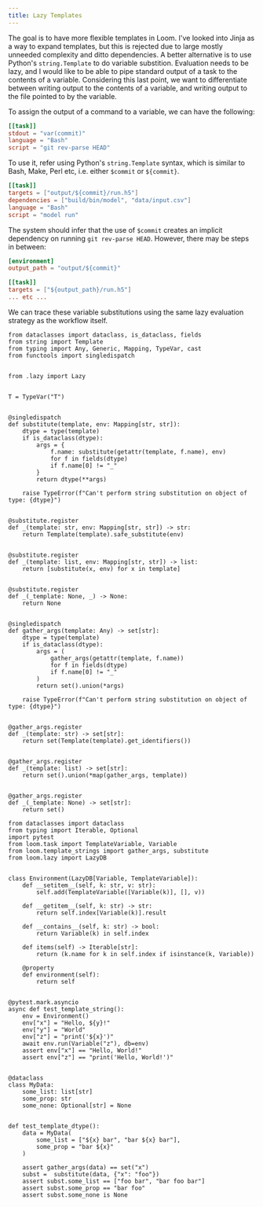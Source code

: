 ```yaml
---
title: Lazy Templates
---
```


The goal is to have more flexible templates in Loom. I've looked into Jinja as a way to expand templates, but this is rejected due to large mostly unneeded complexity and ditto dependencies. A better alternative is to use Python's `string.Template` to do variable substition. Evaluation needs to be lazy, and I would like to be able to pipe standard output of a task to the contents of a variable. Considering this last point, we want to differentiate between writing output to the contents of a variable, and writing output to the file pointed to by the variable.

To assign the output of a command to a variable, we can have the following:

```toml
[[task]]
stdout = "var(commit)"
language = "Bash"
script = "git rev-parse HEAD"
```

To use it, refer using Python's `string.Template` syntax, which is similar to Bash, Make, Perl etc, i.e. either `$commit` or `${commit}`.

```toml
[[task]]
targets = ["output/${commit}/run.h5"]
dependencies = ["build/bin/model", "data/input.csv"]
language = "Bash"
script = "model run"
```

The system should infer that the use of `$commit` creates an implicit dependency on running `git rev-parse HEAD`. However, there may be steps in between:

```toml
[environment]
output_path = "output/${commit}"

[[task]]
targets = ["${output_path}/run.h5"]
... etc ...
```

We can trace these variable substitutions using the same lazy evaluation strategy as the workflow itself.

``` {.python file=loom/template_strings.py}
from dataclasses import dataclass, is_dataclass, fields
from string import Template
from typing import Any, Generic, Mapping, TypeVar, cast
from functools import singledispatch


from .lazy import Lazy


T = TypeVar("T")


@singledispatch
def substitute(template, env: Mapping[str, str]):
    dtype = type(template)
    if is_dataclass(dtype):
        args = {
            f.name: substitute(getattr(template, f.name), env)
            for f in fields(dtype)
            if f.name[0] != "_"
        }
        return dtype(**args)

    raise TypeError(f"Can't perform string substitution on object of type: {dtype}")


@substitute.register
def _(template: str, env: Mapping[str, str]) -> str:
    return Template(template).safe_substitute(env)


@substitute.register
def _(template: list, env: Mapping[str, str]) -> list:
    return [substitute(x, env) for x in template]


@substitute.register
def _(_template: None, _) -> None:
    return None


@singledispatch
def gather_args(template: Any) -> set[str]:
    dtype = type(template)
    if is_dataclass(dtype):
        args = (
            gather_args(getattr(template, f.name))
            for f in fields(dtype)
            if f.name[0] != "_"
        )
        return set().union(*args)

    raise TypeError(f"Can't perform string substitution on object of type: {dtype}")


@gather_args.register
def _(template: str) -> set[str]:
    return set(Template(template).get_identifiers())


@gather_args.register
def _(template: list) -> set[str]:
    return set().union(*map(gather_args, template))


@gather_args.register
def _(_template: None) -> set[str]:
    return set()
```

``` {.python file=test/test_template_strings.py}
from dataclasses import dataclass
from typing import Iterable, Optional
import pytest
from loom.task import TemplateVariable, Variable
from loom.template_strings import gather_args, substitute
from loom.lazy import LazyDB


class Environment(LazyDB[Variable, TemplateVariable]):
    def __setitem__(self, k: str, v: str):
        self.add(TemplateVariable([Variable(k)], [], v))

    def __getitem__(self, k: str) -> str:
        return self.index[Variable(k)].result

    def __contains__(self, k: str) -> bool:
        return Variable(k) in self.index

    def items(self) -> Iterable[str]:
        return (k.name for k in self.index if isinstance(k, Variable))

    @property
    def environment(self):
        return self


@pytest.mark.asyncio
async def test_template_string():
    env = Environment()
    env["x"] = "Hello, ${y}!"
    env["y"] = "World"
    env["z"] = "print('${x}')"
    await env.run(Variable("z"), db=env)
    assert env["x"] == "Hello, World!"
    assert env["z"] == "print('Hello, World!')"


@dataclass
class MyData:
    some_list: list[str]
    some_prop: str
    some_none: Optional[str] = None


def test_template_dtype():
    data = MyData(
        some_list = ["${x} bar", "bar ${x} bar"],
        some_prop = "bar ${x}"
    )

    assert gather_args(data) == set("x")
    subst =  substitute(data, {"x": "foo"})
    assert subst.some_list == ["foo bar", "bar foo bar"]
    assert subst.some_prop == "bar foo"
    assert subst.some_none is None
```
